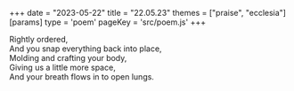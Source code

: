 +++
date = "2023-05-22"
title = "22.05.23"
themes = ["praise", "ecclesia"]
[params]
  type = 'poem'
  pageKey = 'src/poem.js'
+++

Rightly ordered,  
And you snap everything back into place,  
Molding and crafting your body,  
Giving us a little more space,  
And your breath flows in to open lungs.
